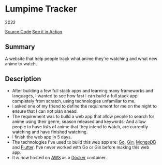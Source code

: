 # Lumpime Tracker
2022

[Source Code](https://github.com/chomosuke/lumpime-tracker)
[See it in Action](https://lumpime.chomosuke.com/)

## Summary
A website that help people track what anime they're watching and what new anime to watch.

## Description
- After building a few full stack apps and learning many frameworks and languages, I wanted to see how fast I can build a full stack app completely from scratch, using technologies unfamiliar to me.
- I asked one of my friend to define the requirement for me on the night to ensure that I can not plan ahead.
- The requirement was to build a web app that allow people to search for anime using their genre, season released and keywords; And allow people to have lists of anime that they intend to watch, are currently watching and have finished watching.
- I finish the web app in 5 days.
- The technologies I've used to build this web app are: [Go](../skills/go.md), [Gin](../skills/gin.md), [MongoDB](../skills/mongodb.md) and [Flutter](../skills/flutter.md). I've never worked with Go or Gin before making this web app.
- It is now hosted on [AWS](../skills/aws.md) as a [Docker](../skills/docker.md) container.
